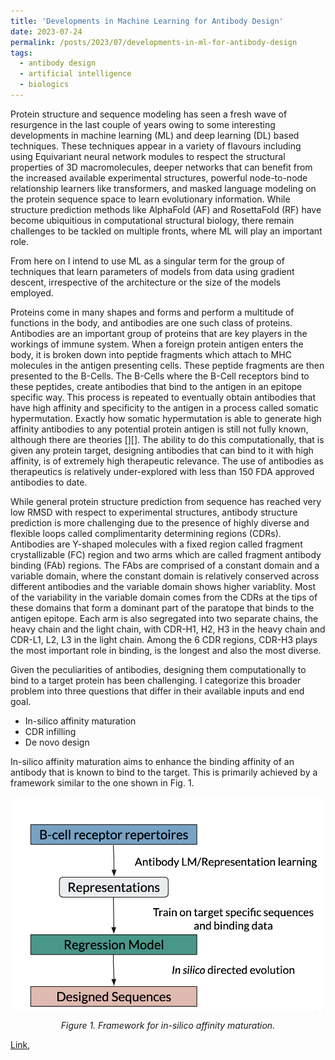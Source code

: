 ```yaml
---
title: 'Developments in Machine Learning for Antibody Design'
date: 2023-07-24
permalink: /posts/2023/07/developments-in-ml-for-antibody-design
tags:
  - antibody design 
  - artificial intelligence 
  - biologics 
---
```


Protein structure and sequence modeling has seen a fresh wave of resurgence in the last couple of years owing to some interesting developments in machine learning (ML) and deep learning (DL) based techniques. These techniques appear in a variety of flavours including using Equivariant neural network modules to respect the structural properties of 3D macromolecules, deeper networks that can benefit from the increased available experimental structures, powerful node-to-node relationship learners like transformers, and masked language modeling on the protein sequence space to learn evolutionary information. While structure prediction methods like AlphaFold (AF) and RosettaFold (RF) have become ubiquitious in computational structural biology, there remain challenges to be tackled on multiple fronts, where ML will play an important role. 

From here on I intend to use ML as a singular term for the group of techniques that learn parameters of models from data using gradient descent, irrespective of the architecture or the size of the models employed. 

Proteins come in many shapes and forms and perform a multitude of functions in the body, and antibodies are one such class of proteins. Antibodies are an important group of proteins that are key players in the workings of immune system. When a foreign protein antigen enters the body, it is broken down into peptide fragments which attach to MHC molecules in the antigen presenting cells. These peptide fragments are then presented to the B-Cells.  The B-Cells where the B-Cell receptors bind to these peptides, create antibodies that bind to the antigen in an epitope specific way. This process is repeated to eventually obtain antibodies that have high affinity and specificity to the antigen in a process called somatic hypermutation. Exactly how somatic hypermutation is able to generate high affinity antibodies to any potential protein antigen is still not fully known, although there are theories [][]. The ability to do this computationally, that is given any protein target, designing antibodies that can bind to it with high affinity, is of extremely high therapeutic relevance. The use of antibodies as therapeutics is relatively under-explored with less than 150 FDA approved antibodies to date.  

While general protein structure prediction from sequence has reached very low RMSD with respect to experimental structures, antibody structure prediction is more challenging due to the presence of highly diverse and flexible loops called complimentarity determining regions (CDRs). Antibodies are Y-shaped molecules with a fixed region called fragment crystallizable (FC) region and two arms which are called fragment antibody binding (FAb) regions. The FAbs are comprised of a constant domain and a variable domain, where the constant domain is relatively conserved across different antibodies and the variable domain shows higher variablity. Most of the variability in the variable domain comes from the CDRs at the tips of these domains that form a dominant part of the paratope that binds to the antigen epitope. Each arm is also segregated into two separate chains, the heavy chain and the light chain, with CDR-H1, H2, H3 in the heavy chain and CDR-L1, L2, L3 in the light chain. Among the 6 CDR regions, CDR-H3 plays the most important role in binding, is the longest and also the most diverse.   

Given the peculiarities of antibodies, designing them computationally to bind to a target protein has been challenging. I categorize this broader problem into three questions that differ in their available inputs and end goal. 

* In-silico affinity maturation
* CDR infilling
* De novo design    

In-silico affinity maturation aims to enhance the binding affinity of an antibody that is known to bind to the target. This is primarily achieved by a framework similar to the one shown in Fig. 1.      

<p align="center">
<img align="center" src="https://github.com/kevinbdsouza/kevinbdsouza.github.io/blob/master/files/aff_mat.png?raw=true" width="500">
</p>
<p align="center">
<em>Figure 1. Framework for in-silico affinity maturation.</em>
</p>


<a href=""><u>Link</u></a>, 




